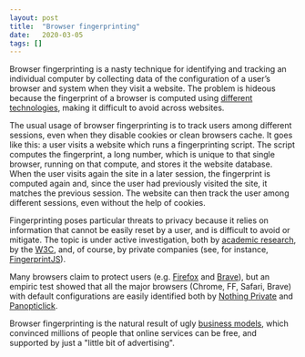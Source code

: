 ```yaml
---
layout: post
title:  "Browser fingerprinting"
date:   2020-03-05
tags: []
---
```


Browser fingerprinting is a nasty technique 
for identifying and tracking an individual computer by collecting data of the configuration of a user’s browser and system when they visit a website.
The problem is  hideous because the fingerprint of a browser is computed using [different technologies](https://en.wikipedia.org/wiki/Browser_fingerprint), making it difficult to avoid across websites.

The usual usage of browser fingerprinting is to track users among different sessions, even when they disable cookies or clean browsers cache. It goes like this: a user visits a website which runs a fingerprinting script. The script computes the fingerprint, a long number, which is unique to that single browser, running on that compute, and stores it the website database. When the user visits again the site in a later session, the fingerprint is computed again and, since the user had previously visited the site, it matches the previous session. The website can then track the user among different sessions, even without the help of cookies.

Fingerprinting poses particular threats to privacy because it relies on information that cannot be easily reset by a user, and is difficult to avoid or mitigate.
The topic is under active investigation, both by [academic research](https://arxiv.org/abs/1905.01051), by the [W3C](https://w3c.github.io/fingerprinting-guidance/), and, of course, by private companies (see, for instance, [FingerprintJS](https://fingerprintjs.com/)).

Many browsers claim to protect users (e.g. [Firefox](https://blog.mozilla.org/security/2020/01/07/firefox-72-fingerprinting/) and [Brave](https://brave.com/brave-fingerprinting-and-privacy-budgets/)), but an empiric test showed that all the major browsers (Chrome, FF, Safari, Brave) with default configurations are easily identified both by [Nothing Private](https://www.nothingprivate.ml/) and [Panopticlick](https://panopticlick.eff.org/).

Browser fingerprinting is the natural result of ugly [business models](https://www.vernizzis.it/On-Business-Models), which convinced millions of people that online services can be free, and supported by just a "little bit of advertising".
